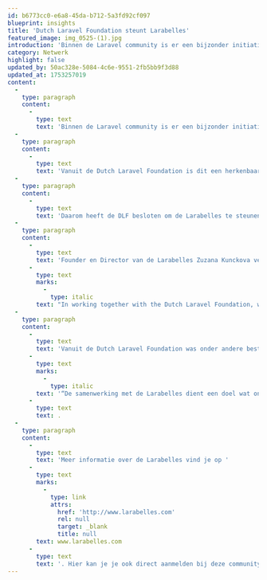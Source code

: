 ```yaml
---
id: b6773cc0-e6a8-45da-b712-5a3fd92cf097
blueprint: insights
title: 'Dutch Laravel Foundation steunt Larabelles'
featured_image: img_0525-(1).jpg
introduction: 'Binnen de Laravel community is er een bijzonder initiatief: De Larabelles. De DLF steunt de Larabelles in haar missie.'
category: Netwerk
highlight: false
updated_by: 50ac328e-5084-4c6e-9551-2fb5bb9f3d88
updated_at: 1753257019
content:
  -
    type: paragraph
    content:
      -
        type: text
        text: 'Binnen de Laravel community is er een bijzonder initiatief: De Larabelles. Zij richten zich op het wegnemen van barrières voor mensen die ondervertegenwoordigd of gemarginaliseerd zijn in de PHP-en Laravel community vanwege hun geslacht.'
  -
    type: paragraph
    content:
      -
        type: text
        text: 'Vanuit de Dutch Laravel Foundation is dit een herkenbaar thema en we vinden het belangrijk om diversiteit in de developerscommunity te stimuleren en met elkaar een toegankelijke, open en veilige community te zijn.'
  -
    type: paragraph
    content:
      -
        type: text
        text: 'Daarom heeft de DLF besloten om de Larabelles te steunen in haar missie met een periodieke geldelijke bijdrage. De Larabelles gebruiken deze bijdrage om mensen aan te moedigen een carrière in PHP en Laravel te starten en door een veilige ruimte te bieden waar mensen zich welkom en ondersteund voelen. Niet alleen aan het begin van hun carrière, maar gedurende de hele loopbaan. Ze promoten de prestaties van de aangesloten developers en bieden een sociaal en professioneel netwerk en delen resources.'
  -
    type: paragraph
    content:
      -
        type: text
        text: 'Founder en Director van de Larabelles Zuzana Kunckova vertelt: “'
      -
        type: text
        marks:
          -
            type: italic
        text: "In working together with the Dutch Laravel Foundation, we see an opportunity to reach and encourage even more of the people the Larabelles aim to empower. The Foundation shares our value of making the Laravel world more welcoming for everyone by sharing knowledge and building\_a tight-knit and safe community.”."
  -
    type: paragraph
    content:
      -
        type: text
        text: 'Vanuit de Dutch Laravel Foundation was onder andere bestuurslid Dagmar Ingelse – Cliteur betrokken bij het vormgeven van de samenwerking. Zij vertelt: '
      -
        type: text
        marks:
          -
            type: italic
        text: '“De samenwerking met de Larabelles dient een doel wat ons als DLF, maar ook zeker mij als persoon, na aan het hart ligt. Als buitenstaander heb ik mij altijd erg welkom gevoeld in de Laravel community en met het partnership tussen de Larabelles en de DLF zet ik me dan ook graag in om anderen eenzelfde gevoel te geven.”'
      -
        type: text
        text: .
  -
    type: paragraph
    content:
      -
        type: text
        text: 'Meer informatie over de Larabelles vind je op '
      -
        type: text
        marks:
          -
            type: link
            attrs:
              href: 'http://www.larabelles.com'
              rel: null
              target: _blank
              title: null
        text: www.larabelles.com
      -
        type: text
        text: '. Hier kan je je ook direct aanmelden bij deze community.'
---
```

